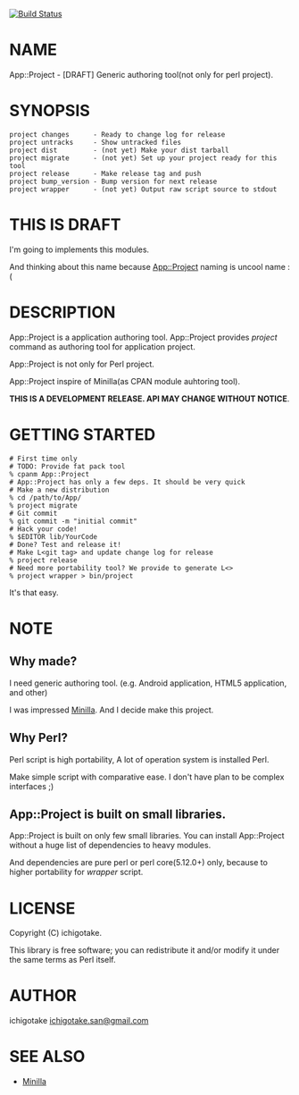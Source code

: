 [![Build Status](https://travis-ci.org/ichigotake/App-Project.svg?branch=master)](https://travis-ci.org/ichigotake/App-Project)
# NAME

App::Project - \[DRAFT\] Generic authoring tool(not only for perl project).

# SYNOPSIS

    project changes      - Ready to change log for release
    project untracks     - Show untracked files
    project dist         - (not yet) Make your dist tarball
    project migrate      - (not yet) Set up your project ready for this tool
    project release      - Make release tag and push
    project bump_version - Bump version for next release
    project wrapper      - (not yet) Output raw script source to stdout

# THIS IS DRAFT

I'm going to implements this modules.

And thinking about this name because [App::Project](http://search.cpan.org/perldoc?App::Project) naming is uncool name :(

# DESCRIPTION

App::Project is a application authoring tool. App::Project provides _project_ command as authoring tool for application project.

App::Project is not only for Perl project.

App::Project inspire of Minilla(as CPAN module auhtoring tool).

__THIS IS A DEVELOPMENT RELEASE. API MAY CHANGE WITHOUT NOTICE__.

# GETTING STARTED

    # First time only
    # TODO: Provide fat pack tool
    % cpanm App::Project
    # App::Project has only a few deps. It should be very quick
    # Make a new distribution
    % cd /path/to/App/
    % project migrate
    # Git commit
    % git commit -m "initial commit"
    # Hack your code!
    % $EDITOR lib/YourCode
    # Done? Test and release it!
    # Make L<git tag> and update change log for release
    % project release
    # Need more portability tool? We provide to generate L<>
    % project wrapper > bin/project



It's that easy.

# NOTE

## Why made?

I need generic authoring tool. (e.g. Android application, HTML5 application, and other)

I was impressed [Minilla](http://search.cpan.org/perldoc?Minilla). And I decide make this project.

## Why Perl?

Perl script is high portability, A lot of operation system is installed Perl. 

Make simple script with comparative ease. I don't have plan to be complex interfaces ;)

## App::Project is built on small libraries.

App::Project is built on only few small libraries. You can install App::Project without a huge list of dependencies to heavy modules.

And dependencies are pure perl or perl core(5.12.0+) only, because to higher portability for _wrapper_ script.

# LICENSE

Copyright (C) ichigotake.

This library is free software; you can redistribute it and/or modify
it under the same terms as Perl itself.

# AUTHOR

ichigotake <ichigotake.san@gmail.com>

# SEE ALSO

- [Minilla](http://search.cpan.org/perldoc?Minilla)
